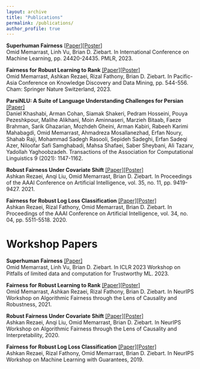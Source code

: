 ```yaml
---
layout: archive
title: "Publications"
permalink: /publications/
author_profile: true
---
```


<!--
{% if author.googlescholar %}
  You can also find my articles on <u><a href="{{author.googlescholar}}">my Google Scholar profile</a>.</u>
{% endif %}

{% include base_path %}

{% for post in site.publications reversed %}
  {% include archive-single.html %}
{% endfor %}

-->

**Superhuman Fairness** \[[Paper](https://proceedings.mlr.press/v202/memarrast23a/memarrast23a.pdf)\]\[[Poster](../files/ICML2023-Superhuman-poster.pdf)\]<br>
Omid Memarrast, Linh Vu, Brian D. Ziebart.
In International Conference on Machine Learning, pp. 24420-24435. PMLR, 2023.

**Fairness for Robust Learning to Rank** [\[Paper\]](../files/Fair_Ranking_PAKDD.pdf)[\[Poster\]](../files/FairLTR-poster.pdf)<br>
Omid Memarrast, Ashkan Rezaei, Rizal Fathony, Brian D. Ziebart.
In Pacific-Asia Conference on Knowledge Discovery and Data Mining, pp. 544-556. Cham: Springer Nature Switzerland, 2023.

**ParsiNLU: A Suite of Language Understanding Challenges for Persian** [\[Paper\]](../files/ParsiNLU-TACL.pdf)<br>
Daniel Khashabi, Arman Cohan, Siamak Shakeri, Pedram Hosseini, Pouya Pezeshkpour, Malihe Alikhani, Moin Aminnaseri, Marzieh Bitaab, Faeze Brahman, Sarik Ghazarian, Mozhdeh Gheini, Arman Kabiri, Rabeeh Karimi Mahabagdi, Omid Memarrast, Ahmadreza Mosallanezhad, Erfan Noury, Shahab Raji, Mohammad Sadegh Rasooli, Sepideh Sadeghi, Erfan Sadeqi Azer, Niloofar Safi Samghabadi, Mahsa Shafaei, Saber Sheybani, Ali Tazarv, Yadollah Yaghoobzadeh.
Transactions of the Association for Computational Linguistics 9 (2021): 1147-1162.

**Robust Fairness Under Covariate Shift** [\[Paper\]](../files/FairCovariteShift-AAAI2021.pdf)[\[Poster\]](../files/FairCovariateShift-Poster.pdf)<br>
Ashkan Rezaei, Anqi Liu, Omid Memarrast, Brian D. Ziebart.
In Proceedings of the AAAI Conference on Artificial Intelligence, vol. 35, no. 11, pp. 9419-9427. 2021.

**Fairness for Robust Log Loss Classification** [\[Paper\]](../files/FairLogLoss-AAAI2020.pdf)[\[Poster\]](../files/FairLogLoss-Poster.pdf)<br>
Ashkan Rezaei, Rizal Fathony, Omid Memarrast, Brian D. Ziebart.
In Proceedings of the AAAI Conference on Artificial Intelligence, vol. 34, no. 04, pp. 5511-5518. 2020.


Workshop Papers
======

**Superhuman Fairness** [\[Paper\]](https://openreview.net/pdf?id=qT-uoQ0frNe)<br>
Omid Memarrast, Linh Vu, Brian D. Ziebart.
In ICLR 2023 Workshop on Pitfalls of limited data and computation for Trustworthy ML. 2023.

**Fairness for Robust Learning to Rank** [\[Paper\]](https://arxiv.org/pdf/2112.06288.pdf)[\[Poster\]](../files/FairLTR-poster.pdf)<br>
Omid Memarrast, Ashkan Rezaei, Rizal Fathony, Brian D. Ziebart.
In NeurIPS Workshop on Algorithmic Fairness through the Lens of Causality and Robustness, 2021.

**Robust Fairness Under Covariate Shift** [\[Paper\]](../files/FairCovariteShift-AAAI2021.pdf)[\[Poster\]](../files/FairCovariateShift-Poster.pdf)<br>
Ashkan Rezaei, Anqi Liu, Omid Memarrast, Brian D. Ziebart.
In NeurIPS Workshop on Algorithmic Fairness through the Lens of Causality and Interpretability, 2020.

**Fairness for Robust Log Loss Classification** [\[Paper\]](../files/FairCovariteShift-AAAI2021.pdf)[\[Poster\]](../files/FairLogLoss-Poster.pdf)<br>
Ashkan Rezaei, Rizal Fathony, Omid Memarrast, Brian D. Ziebart.
In NeurIPS Workshop on Machine Learning with Guarantees, 2019.

